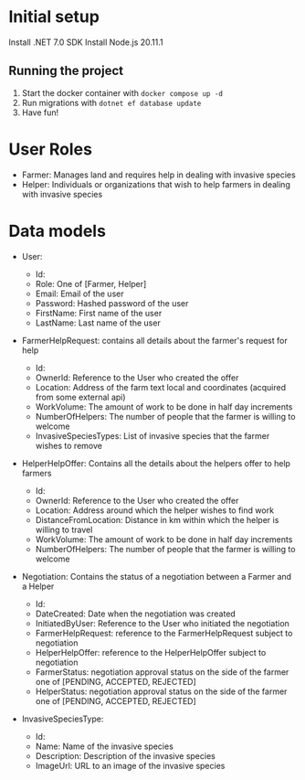 # Initial setup
Install .NET 7.0 SDK
Install Node.js 20.11.1

## Running the project
1. Start the docker container with `docker compose up -d`
2. Run migrations with `dotnet ef database update`
3. Have fun!

# User Roles

- Farmer: Manages land and requires help in dealing with invasive species
- Helper: Individuals or organizations that wish to help farmers in dealing with invasive species

# Data models
- User:
    - Id:
    - Role: One of [Farmer, Helper]
    - Email: Email of the user
    - Password: Hashed password of the user
    - FirstName: First name of the user
    - LastName: Last name of the user

- FarmerHelpRequest: contains all details about the farmer's request for help
    - Id:
    - OwnerId: Reference to the User who created the offer
    - Location: Address of the farm text local and coordinates (acquired from some external api)
    - WorkVolume: The amount of work to be done in half day increments
    - NumberOfHelpers: The number of people that the farmer is willing to welcome
    - InvasiveSpeciesTypes: List of invasive species that the farmer wishes to remove

- HelperHelpOffer: Contains all the details about the helpers offer to help farmers
    - Id:
    - OwnerId: Reference to the User who created the offer
    - Location: Address around which the helper wishes to find work
    - DistanceFromLocation: Distance in km within which the helper is willing to travel
    - WorkVolume: The amount of work to be done in half day increments
    - NumberOfHelpers: The number of people that the farmer is willing to welcome

- Negotiation: Contains the status of a negotiation between a Farmer and a Helper
    - Id:
    - DateCreated: Date when the negotiation was created
    - InitiatedByUser: Reference to the User who initiated the negotiation
    - FarmerHelpRequest: reference to the FarmerHelpRequest subject to negotiation
    - HelperHelpOffer: reference to the HelperHelpOffer subject to negotiation
    - FarmerStatus: negotiation approval status on the side of the farmer one of [PENDING, ACCEPTED, REJECTED]
    - HelperStatus: negotiation approval status on the side of the farmer one of [PENDING, ACCEPTED, REJECTED]

- InvasiveSpeciesType:
    - Id:
    - Name: Name of the invasive species
    - Description: Description of the invasive species
    - ImageUrl: URL to an image of the invasive species
